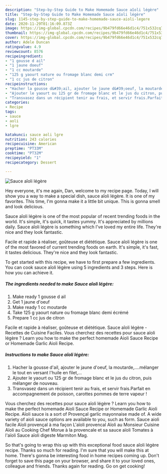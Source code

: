 ```yaml
---
description: "Step-by-Step Guide to Make Homemade Sauce aîoli légère"
title: "Step-by-Step Guide to Make Homemade Sauce aîoli légère"
slug: 1145-step-by-step-guide-to-make-homemade-sauce-aioli-legere
date: 2020-11-29T01:16:09.873Z
image: https://img-global.cpcdn.com/recipes/9b479fd66e46d1c4/751x532cq70/sauce-aioli-legere-photo-principale-de-la-recette.jpg
thumbnail: https://img-global.cpcdn.com/recipes/9b479fd66e46d1c4/751x532cq70/sauce-aioli-legere-photo-principale-de-la-recette.jpg
cover: https://img-global.cpcdn.com/recipes/9b479fd66e46d1c4/751x532cq70/sauce-aioli-legere-photo-principale-de-la-recette.jpg
author: Adele Duncan
ratingvalue: 4.9
reviewcount: 8576
recipeingredient:
- "1 gousse d ail"
- "1 jaune doeuf"
- "1 cc moutarde"
- "125 g yaourt nature ou fromage blanc demi crm"
- "1 cc jus de citron"
recipeinstructions:
- "Hacher la gousse d&#39;ail, ajouter le jaune d&#39;oeuf, la moutarde,....mélanger le tout en versant l&#39;huile en filet,..."
- "Ajouter le yaourt ou 125 gr de fromage blanc et le jus du citron, puis mélanger de nouveau."
- "Transvasez dans un récipient tenir au frais, et servir frais.Parfait en accompagnement de poisson, carottes pommes de terre vapeur !"
categories:
- Recipe
tags:
- sauce
- aoli
- lgre

katakunci: sauce aoli lgre 
nutrition: 243 calories
recipecuisine: American
preptime: "PT33M"
cooktime: "PT32M"
recipeyield: "1"
recipecategory: Dessert

---
```



![Sauce aîoli légère](https://img-global.cpcdn.com/recipes/9b479fd66e46d1c4/751x532cq70/sauce-aioli-legere-photo-principale-de-la-recette.jpg)

Hey everyone, it's me again, Dan, welcome to my recipe page. Today, I will show you a way to make a special dish, sauce aîoli légère. It is one of my favorites. This time, I'm gonna make it a little bit unique. This is gonna smell and look delicious.

Sauce aîoli légère is one of the most popular of recent trending foods in the world. It's simple, it's quick, it tastes yummy. It's appreciated by millions daily. Sauce aîoli légère is something which I've loved my entire life. They're nice and they look fantastic.

Facile et rapide à réaliser, goûteuse et diététique. Sauce aîoli légère is one of the most favored of current trending foods on earth. It&#39;s simple, it&#39;s fast, it tastes delicious. They&#39;re nice and they look fantastic.


To get started with this recipe, we have to first prepare a few ingredients. You can cook sauce aîoli légère using 5 ingredients and 3 steps. Here is how you can achieve it.

<!--inarticleads1-->

##### The ingredients needed to make Sauce aîoli légère:

1. Make ready 1 gousse d ail
1. Get 1 jaune d&#39;oeuf
1. Make ready 1 cc moutarde
1. Take 125 g yaourt nature ou fromage blanc demi écrémé
1. Prepare 1 cc jus de citron


Facile et rapide à réaliser, goûteuse et diététique. Sauce aîoli légère - Recettes de Cuisine Faciles. Vous cherchez des recettes pour sauce aïoli légère ? Learn you how to make the perfect homemade Aioli Sauce Recipe or Homemade Garlic Aioli Recipe. 

<!--inarticleads2-->

##### Instructions to make Sauce aîoli légère:

1. Hacher la gousse d&#39;ail, ajouter le jaune d&#39;oeuf, la moutarde,....mélanger le tout en versant l&#39;huile en filet,...
1. Ajouter le yaourt ou 125 gr de fromage blanc et le jus du citron, puis mélanger de nouveau.
1. Transvasez dans un récipient tenir au frais, et servir frais.Parfait en accompagnement de poisson, carottes pommes de terre vapeur !


Vous cherchez des recettes pour sauce aïoli légère ? Learn you how to make the perfect homemade Aioli Sauce Recipe or Homemade Garlic Aioli Recipe. Aïoli sauce is a sort of Provençal garlic mayonnaise made of. A wide variety of aioli sauce options are available to you, such as form. Sauce aioli facile Aïoli provençal à ma façon L&#39;aïoli provencal Aïoli au Monsieur Cuisine Aïoli au Cooking Chef Morue à la provencale et sa sauce aïoli Tomates à l&#39;aïoli Sauce aïoli digeste Marmiton Mag. 

So that's going to wrap this up with this exceptional food sauce aîoli légère recipe. Thanks so much for reading. I'm sure that you will make this at home. There's gonna be interesting food in home recipes coming up. Don't forget to save this page on your browser, and share it to your loved ones, colleague and friends. Thanks again for reading. Go on get cooking!

